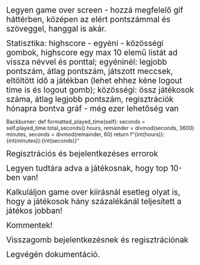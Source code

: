 
<span style="font-size: 1.5em;"> Legyen game over screen - hozzá megfelelő gif háttérben, középen az elért pontszámmal és szöveggel, hanggal is akár.  

<span style="font-size: 1.5em;"> Statisztika: highscore - egyéni - közösségi gombok, highscore egy max 10 elemű listát ad vissza névvel és ponttal; egyéninél: legjobb pontszám, átlag pontszám, játszott meccsek, eltöltött idő a játékban (lehet ehhez kéne logout time is és logout gomb); közösségi: össz játékosok száma, átlag legjobb pontszám, regisztrációk hónapra bontva gráf - még ezer lehetőség van  

Backburner:
def formatted_played_time(self):
        seconds = self.played_time.total_seconds()
        hours, remainder = divmod(seconds, 3600)
        minutes, seconds = divmod(remainder, 60)
        return f"{int(hours)}:{int(minutes)}:{int(seconds)}"

<span style="font-size: 1.5em;"> Regisztrációs és bejelentkezéses errorok  

<span style="font-size: 1.5em;"> Legyen tudtára adva a játékosnak, hogy top 10-ben van!  

<span style="font-size: 1.5em;"> Kalkuláljon game over kiírásnál esetleg olyat is, hogy a játékosok hány százalékánál teljesített a játékos jobban!  

<span style="font-size: 1.5em;"> Kommentek!

<span style="font-size: 1.5em;"> Visszagomb bejelentkezésnek és regisztrációnak

<span style="font-size: 1.5em;"> Legvégén dokumentáció.
